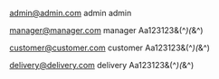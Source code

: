 admin@admin.com
admin
admin

manager@manager.com
manager
Aa123123&(^*)(*&^)

customer@customer.com
customer
Aa123123&(^*)(*&^)

delivery@delivery.com
delivery
Aa123123&(^*)(*&^)
